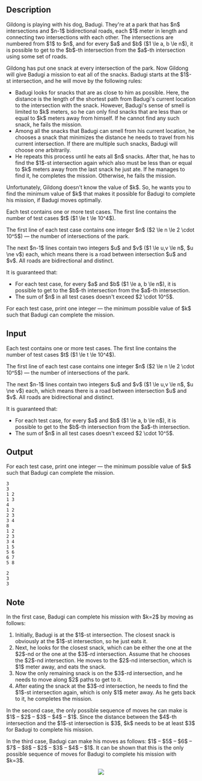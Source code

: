 ## Description

<div><p>Gildong is playing with his dog, Badugi. They're at a park that has $n$ intersections and $n-1$ bidirectional roads, each $1$ meter in length and connecting two intersections with each other. The intersections are numbered from $1$ to $n$, and for every $a$ and $b$ ($1 \le a, b \le n$), it is possible to get to the $b$-th intersection from the $a$-th intersection using some set of roads.</p><p>Gildong has put one snack at every intersection of the park. Now Gildong will give Badugi a mission to eat all of the snacks. Badugi starts at the $1$-st intersection, and he will move by the following rules:</p><ul> <li> Badugi looks for snacks that are as close to him as possible. Here, the distance is the length of the shortest path from Badugi's current location to the intersection with the snack. However, Badugi's sense of smell is limited to $k$ meters, so he can only find snacks that are less than or equal to $k$ meters away from himself. If he cannot find any such snack, he fails the mission. </li><li> Among all the snacks that Badugi can smell from his current location, he chooses a snack that minimizes the distance he needs to travel from his current intersection. If there are multiple such snacks, Badugi will choose one arbitrarily. </li><li> He repeats this process until he eats all $n$ snacks. After that, he has to find the $1$-st intersection again which also must be less than or equal to $k$ meters away from the last snack he just ate. If he manages to find it, he completes the mission. Otherwise, he fails the mission. </li></ul><p>Unfortunately, Gildong doesn't know the value of $k$. So, he wants you to find the minimum value of $k$ that makes it possible for Badugi to complete his mission, if Badugi moves optimally.</p></div><div class="input-specification"><p>Each test contains one or more test cases. The first line contains the number of test cases $t$ ($1 \le t \le 10^4$).</p><p>The first line of each test case contains one integer $n$ ($2 \le n \le 2 \cdot 10^5$) — the number of intersections of the park.</p><p>The next $n-1$ lines contain two integers $u$ and $v$ ($1 \le u,v \le n$, $u \ne v$) each, which means there is a road between intersection $u$ and $v$. All roads are bidirectional and distinct.</p><p>It is guaranteed that: </p><ul> <li> For each test case, for every $a$ and $b$ ($1 \le a, b \le n$), it is possible to get to the $b$-th intersection from the $a$-th intersection. </li><li> The sum of $n$ in all test cases doesn't exceed $2 \cdot 10^5$. </li></ul></div><div class="output-specification"><p>For each test case, print one integer — the minimum possible value of $k$ such that Badugi can complete the mission.</p></div>

## Input

<p>Each test contains one or more test cases. The first line contains the number of test cases $t$ ($1 \le t \le 10^4$).</p><p>The first line of each test case contains one integer $n$ ($2 \le n \le 2 \cdot 10^5$) — the number of intersections of the park.</p><p>The next $n-1$ lines contain two integers $u$ and $v$ ($1 \le u,v \le n$, $u \ne v$) each, which means there is a road between intersection $u$ and $v$. All roads are bidirectional and distinct.</p><p>It is guaranteed that: </p><ul> <li> For each test case, for every $a$ and $b$ ($1 \le a, b \le n$), it is possible to get to the $b$-th intersection from the $a$-th intersection. </li><li> The sum of $n$ in all test cases doesn't exceed $2 \cdot 10^5$. </li></ul>

## Output

<p>For each test case, print one integer — the minimum possible value of $k$ such that Badugi can complete the mission.</p>





```input1
3
3
1 2
1 3
4
1 2
2 3
3 4
8
1 2
2 3
3 4
1 5
5 6
6 7
5 8
```




```output1
2
3
3
```



## Note

<p>In the first case, Badugi can complete his mission with $k=2$ by moving as follows: </p><ol> <li> Initially, Badugi is at the $1$-st intersection. The closest snack is obviously at the $1$-st intersection, so he just eats it. </li><li> Next, he looks for the closest snack, which can be either the one at the $2$-nd or the one at the $3$-rd intersection. Assume that he chooses the $2$-nd intersection. He moves to the $2$-nd intersection, which is $1$ meter away, and eats the snack. </li><li> Now the only remaining snack is on the $3$-rd intersection, and he needs to move along $2$ paths to get to it. </li><li> After eating the snack at the $3$-rd intersection, he needs to find the $1$-st intersection again, which is only $1$ meter away. As he gets back to it, he completes the mission. </li></ol><p>In the second case, the only possible sequence of moves he can make is $1$ – $2$ – $3$ – $4$ – $1$. Since the distance between the $4$-th intersection and the $1$-st intersection is $3$, $k$ needs to be at least $3$ for Badugi to complete his mission.</p><p>In the third case, Badugi can make his moves as follows: $1$ – $5$ – $6$ – $7$ – $8$ – $2$ – $3$ – $4$ – $1$. It can be shown that this is the only possible sequence of moves for Badugi to complete his mission with $k=3$.</p><center> <img class="tex-graphics" src="file://6jp7o4li.png" style="max-width: 100.0%;max-height: 100.0%;"> </center>
